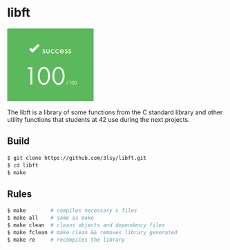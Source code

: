 # libft
<img src="libft.png"/>

The libft is a library of some functions from the C standard library and other utility functions that students at 42 use during the next projects.

## Build
```bash
$ git clone https://github.com/3lsy/libft.git
$ cd libft
$ make
```
## Rules
```bash
$ make        # compiles necessary c files
$ make all    # same as make
$ make clean  # cleans objects and dependency files
$ make fclean # make clean && removes library generated
$ make re     # recompiles the library
```
